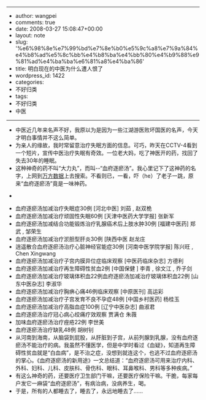 - --
- author: wangpei
- comments: true
- date: 2008-03-27 15:08:47+00:00
- layout: note
- slug: '%e6%98%8e%e7%99%bd%e7%8e%b0%e5%9c%a8%e7%9a%84%e4%b8%ad%e5%8c%bb%e4%b8%ba%e4%bb%80%e4%b9%88%e9%81%ad%e4%ba%ba%e6%81%a8%e4%ba%86'
- title: 明白现在的中医为什么遭人恨了
- wordpress_id: 1422
- categories:
- 不好归类
- tags:
- 不好归类
- 中医
- --
- 中医近几年来名声不好，我原以为是因为一些江湖游医败坏国医的名声，今天才明白事情并不这么简单。
- 为亲人的缘故，我时常留意治疗失眠方面的信息。可巧，昨天在CCTV-4看到一个短片，宣传中医治疗失眠有奇效。一位老大妈，吃了神医开的药，找回了失去30年的睡眠。
- 这种神奇的药不叫“大力丸”，而叫--“血府逐瘀汤”。我心里记下了这神药的名字，上网到[万方数据](http://www.ilib.cn/)上去搜索。不看则已，一看，吓（he）了老子一跳，原来“血府逐瘀汤”竟是一味神药。
- <blockquote>
- 血府逐瘀汤加减治疗失眠症30例  [河北中医]   刘茹   ,  赵双桅
- 血府逐瘀汤加减治疗顽固性失眠60例 [天津中医药大学学报] 张新军
- 血府逐瘀汤加减结合功能锻炼治疗乳腺癌术后上肢水肿30例 [福建中医药] 郑武 , 邹荣生
- 血府逐瘀汤加减治疗淤胆型肝炎30例 [陕西中医 赵龙庄
- 逍遥散合血府逐瘀汤治疗心脏神经官能症30例 [河南中医学院学报] 陈兴旺 , Chen Xingwang
- 血府逐瘀汤加减治疗子宫内膜异位症临床观察 [中医药临床杂志] 方德利
- 血府逐瘀汤加减治疗再生障碍性贫血2例 [中国保健 ] 李青 , 徐文江 , 乔子剑
- 血府逐瘀汤加减治疗玻璃体积血22例血府逐瘀汤加减治疗玻璃体积血22例 [山东中医杂志] 李淑华
- 血府逐瘀汤加减治疗胸痹心痛46例临床观察 [中原医刊] 高运彩
- 血府逐瘀汤加减治疗子宫发育不良不孕症48例 [中国乡村医药] 杨桂玉
- 血府逐瘀汤加减治疗高脂血症100例 [辽宁中医杂志] 曲淑君
- 血府逐瘀汤治疗冠心病心绞痛疗效观察 贾满仓 朱薇 
- 加味血府逐瘀汤治疗痤疮22例 李世美 
- 血府逐瘀汤治疗缺乳48例 胡树钊 </blockquote>
- 从河南到海南，从脑袋到屁股，从肝脏到子宫，从前列腺到乳腺，没有血府逐瘀汤不能治疗的病。我虽然不懂医学，但是中学时看过《血疑》，知道再生障碍性贫血就是“白血病”，是不治之症，没想到就连这个，也逃不过血府逐瘀汤的掌心。《血府逐瘀汤的新用途》一文总结道：“血府逐瘀汤可用来治疗内科、外科、妇科、儿科、皮肤科、骨伤科、眼科、耳鼻喉科、男科等多种疾病。”
- 有这么神奇的药，还要医疗卫生部门干嘛，还要医疗保险干嘛。干脆，每家每户发它一麻袋“血府逐瘀汤”，有病治病，没病养生，喝。
- 于是，所有的人都睡去了，睡去了，永远地睡去了……
